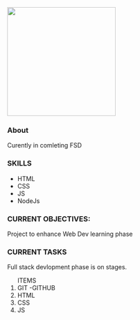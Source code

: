 <img src="https://user-images.githubusercontent.com/65201756/215280059-e4fbda88-85ae-4092-8eda-beb1bf90793f.jpg"  width="250" />


<h3>About </h3>
<p> Curently in comleting FSD </p>

<h3> SKILLS</h3>
<ul>
<li> HTML  </li>
  <li> CSS  </li>
  <li> JS  </li>
    <li> NodeJs  </li>
    </ul>
    
   

 

<h3>CURRENT OBJECTIVES:</h3>
Project to enhance Web Dev learning phase <br>

<h3>CURRENT TASKS</h3>
Full stack devlopment phase is on stages.

<ol> ITEMS 
<li> GIT -GITHUB  </li>
  <li> HTML  </li>
  <li> CSS  </li>
    <li> JS  </li>

</ol>
